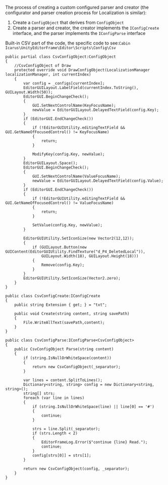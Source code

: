 The process of creating a custom configured parser and creator (the configurator and parser creation process for Localization is similar):
1. Create a `ConfigObject` that derives from `ConfigObject`
2. Create a parser and creator, the creator implements the `IConfigCreate` interface, and the parser implements the `IConfigParse` interface

Built-in CSV part of the code, the specific code to see:`Cabin Icarus\UnityEditorFrame\Editor\Scripts\Config\Csv`
```
public partial class CsvConfigObject:ConfigObject
{
	//CsvConfigObject of Draw
	protected override void DrawConfigObject(LocalizationManager localizationManager, int currentIndex)
	{
		var config = _configs[currentIndex];
		EditorGUILayout.LabelField(currentIndex.ToString(), GUILayout.Width(50));
		EditorGUI.BeginChangeCheck();
		{
			GUI.SetNextControlName(KeyFocusName);
			newValue = EditorGUILayout.DelayedTextField(config.Key);
		}
		if (EditorGUI.EndChangeCheck())
		{
			if (!EditorGUIUtility.editingTextField && GUI.GetNameOfFocusedControl() != KeyFocusName)
			{
				return;
			}
			
			ModifyKey(config.Key, newValue);
		}
		EditorGUILayout.Space();
		EditorGUI.BeginChangeCheck();
		{
			GUI.SetNextControlName(ValueFocusName);
			newValue = EditorGUILayout.DelayedTextField(config.Value);
		}
		if (EditorGUI.EndChangeCheck())
		{
			if (!EditorGUIUtility.editingTextField && GUI.GetNameOfFocusedControl() != ValueFocusName)
			{
				return;
			}
			
			SetValue(config.Key, newValue);
		}

		EditorGUIUtility.SetIconSize(new Vector2(12,12));
		{
			if (GUILayout.Button(new GUIContent(EditorGUIUtility.FindTexture("d_P4_DeletedLocal")),
				GUILayout.Width(18), GUILayout.Height(18)))
			{
				Remove(config.Key);
			}
		}
		EditorGUIUtility.SetIconSize(Vector2.zero);
	}
}

public class CsvConfigCreate:IConfigCreate
{
	public string Extension { get; } = "txt";

	public void Create(string content, string savePath)
	{
		File.WriteAllText(savePath,content);
	}
}

public class CsvConfigParse:IConfigParse<CsvConfigObject>
{
	public CsvConfigObject Parse(string content)
	{
		if (string.IsNullOrWhiteSpace(content))
		{
			return new CsvConfigObject(_separator);
		}

		var lines = content.SplitToLines();
		Dictionary<string, string> config = new Dictionary<string, string>();
		string[] strs;
		foreach (var line in lines)
		{
			if (string.IsNullOrWhiteSpace(line) || line[0] == '#')
			{
				continue;
			}

			strs = line.Split(_separator);
			if (strs.Length < 2)
			{
				EditorFrameLog.Error($"continue {line} Read.");
				continue;
			}
			config[strs[0]] = strs[1];
		}

		return new CsvConfigObject(config, _separator);
	}
}

```